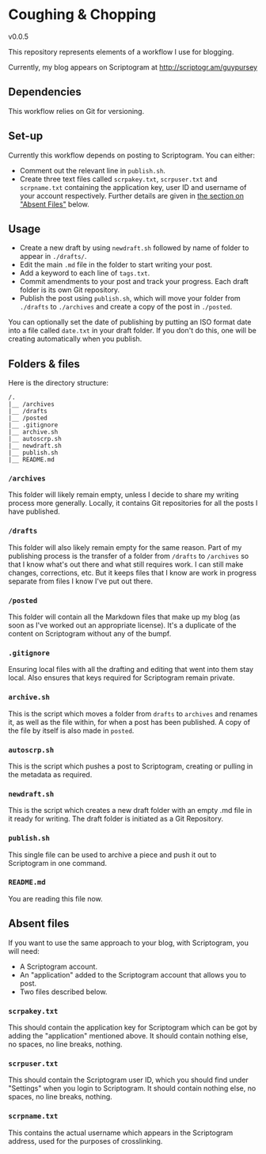 # Coughing & Chopping

v0.0.5

This repository represents elements of a workflow I use for blogging.

Currently, my blog appears on Scriptogram at http://scriptogr.am/guypursey

## Dependencies

This workflow relies on Git for versioning.

## Set-up

Currently this workflow depends on posting to Scriptogram. You can either:

 - Comment out the relevant line in `publish.sh`.
 - Create three text files called `scrpakey.txt`, `scrpuser.txt` and `scrpname.txt` containing the application key, user ID and username of your account respectively. Further details are given in [the section on "Absent Files"](#absent-files) below.

## Usage

 - Create a new draft by using `newdraft.sh` followed by name of folder to appear in `./drafts/`.
 - Edit the main `.md` file in the folder to start writing your post.
 - Add a keyword to each line of `tags.txt`.
 - Commit amendments to your post and track your progress. Each draft folder is its own Git repository.
 - Publish the post using `publish.sh`, which will move your folder from `./drafts` to `./archives` and create a copy of the post in `./posted`.

You can optionally set the date of publishing by putting an ISO format date into a file called `date.txt` in your draft folder. If you don't do this, one will be creating automatically when you publish.

## Folders & files

Here is the directory structure:

	/.
	|__ /archives
	|__ /drafts
	|__ /posted
	|__ .gitignore
	|__ archive.sh
	|__ autoscrp.sh
	|__ newdraft.sh
	|__ publish.sh
	|__ README.md


### `/archives`

This folder will likely remain empty, unless I decide to share my writing process more generally. Locally, it contains Git repositories for all the posts I have published.

### `/drafts`

This folder will also likely remain empty for the same reason. Part of my publishing process is the transfer of a folder from `/drafts` to `/archives` so that I know what's out there and what still requires work. I can still make changes, corrections, etc. But it keeps files that I know are work in progress separate from files I know I've put out there.

### `/posted`

This folder will contain all the Markdown files that make up my blog (as soon as I've worked out an appropriate license). It's a duplicate of the content on Scriptogram without any of the bumpf.

### `.gitignore`

Ensuring local files with all the drafting and editing that went into them stay local. Also ensures that keys required for Scriptogram remain private.

### `archive.sh`

This is the script which moves a folder from `drafts` to `archives` and renames it, as well as the file within, for when a post has been published. A copy of the file by itself is also made in `posted`.

### `autoscrp.sh`

This is the script which pushes a post to Scriptogram, creating or pulling in the metadata as required.

### `newdraft.sh`

This is the script which creates a new draft folder with an empty .md file in it ready for writing. The draft folder is initiated as a Git Repository.

### `publish.sh`

This single file can be used to archive a piece and push it out to Scriptogram in one command.

### `README.md`

You are reading this file now.

## Absent files

If you want to use the same approach to your blog, with Scriptogram, you will need:

 - A Scriptogram account.
 - An "application" added to the Scriptogram account that allows you to post.
 - Two files described below.

### `scrpakey.txt`

This should contain the application key for Scriptogram which can be got by adding the "application" mentioned above. It should contain nothing else, no spaces, no line breaks, nothing.

### `scrpuser.txt`

This should contain the Scriptogram user ID, which you should find under "Settings" when you login to Scriptogram. It should contain nothing else, no spaces, no line breaks, nothing.

### `scrpname.txt`

This contains the actual username which appears in the Scriptogram address, used for the purposes of crosslinking.

